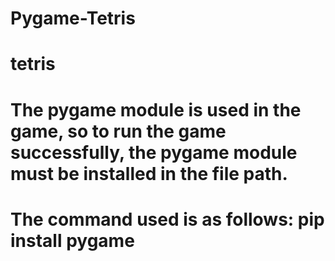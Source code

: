 # Pygame-Tetris
# tetris

# The pygame module is used in the game, so to run the game successfully, the pygame module must be installed in the file path. 
# The command used is as follows: pip install pygame 
